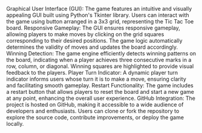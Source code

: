 Graphical User Interface (GUI): The game features an intuitive and visually appealing GUI built using Python's Tkinter library. Users can interact with the game using button                                      arranged in a 3x3 grid, representing the Tic Tac Toe board.
Responsive Gameplay: The GUI ensures responsive gameplay, allowing players to make moves by clicking on the grid squares corresponding to their desired positions. The game logic
                      automatically determines the validity of moves and updates the board accordingly.
Winning Detection: The game engine efficiently detects winning patterns on the board, indicating when a player achieves three consecutive marks in a row, column, or diagonal.                         Winning squares are highlighted to provide visual feedback to the players.
Player Turn Indicator: A dynamic player turn indicator informs users whose turn it is to make a move, ensuring clarity and facilitating smooth gameplay.
Restart Functionality: The game includes a restart button that allows players to reset the board and start a new game at any point, enhancing the overall user experience.
GitHub Integration: The project is hosted on GitHub, making it accessible to a wide audience of developers and enthusiasts. Users can clone or fork the repository to explore the
                    source code, contribute improvements, or deploy the game locally.

